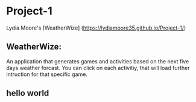 # Project-1

Lydia Moore's [WeatherWize] (https://lydiamoore35.github.io/Project-1/)

## WeatherWize: 

An application that generates games and activities based on the next five days weather forcast. You can click on each activitiy, that will load further intruction for that specific game.

## hello world




